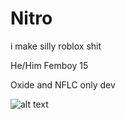 # Nitro
i make silly roblox shit

He/Him
Femboy
15

Oxide and NFLC only dev

![alt text](https://i.imgur.com/E1b5jex.png)
